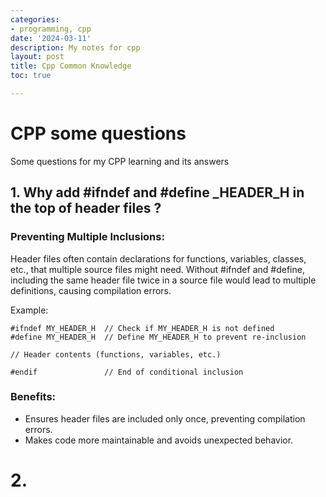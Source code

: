 ```yaml
---
categories:
- programming, cpp
date: '2024-03-11'
description: My notes for cpp
layout: post
title: Cpp Common Knowledge
toc: true

---
```


# CPP some questions

Some questions for my CPP learning and its answers

## 1. Why add #ifndef and #define _HEADER_H in the top of header files ?

### Preventing Multiple Inclusions:

Header files often contain declarations for functions, variables, classes, etc., that multiple source files might need.
Without #ifndef and #define, including the same header file twice in a source file would lead to multiple definitions, causing compilation errors.

Example:

```code
#ifndef MY_HEADER_H  // Check if MY_HEADER_H is not defined
#define MY_HEADER_H  // Define MY_HEADER_H to prevent re-inclusion

// Header contents (functions, variables, etc.)

#endif               // End of conditional inclusion
```

### Benefits:

- Ensures header files are included only once, preventing compilation errors.
- Makes code more maintainable and avoids unexpected behavior.

# 2. 
